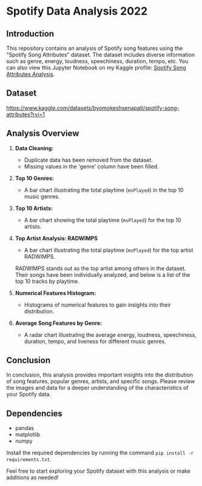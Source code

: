 
# Spotify Data Analysis 2022

## Introduction

This repository contains an analysis of Spotify song features using the "Spotify Song Attributes" dataset. The dataset includes diverse information such as genre, energy, loudness, speechiness, duration, tempo, etc.
You can also view this Jupyter Notebook on my Kaggle profile: [Spotify Song Attributes Analysis](https://www.kaggle.com/code/mohamadrezazaheri/notebookspotify).

## Dataset

https://www.kaggle.com/datasets/byomokeshsenapati/spotify-song-attributes?rvi=1

## Analysis Overview

1. **Data Cleaning:**
   - Duplicate data has been removed from the dataset.
   - Missing values in the 'genre' column have been filled.

2. **Top 10 Genres:**
   - A bar chart illustrating the total playtime (`msPlayed`) in the top 10 music genres.


3. **Top 10 Artists:**
   - A bar chart showing the total playtime (`msPlayed`) for the top 10 artists.

  

4. **Top Artist Analysis: RADWIMPS**
   - A bar chart illustrating the total playtime (`msPlayed`) for the top artist RADWIMPS.


   RADWIMPS stands out as the top artist among others in the dataset. Their songs have been individually analyzed, and below is a list of the top 10 tracks by playtime.


5. **Numerical Features Histogram:**
   - Histograms of numerical features to gain insights into their distribution.



6. **Average Song Features by Genre:**
   - A radar chart illustrating the average energy, loudness, speechiness, duration, tempo, and liveness for different music genres.




## Conclusion

In conclusion, this analysis provides important insights into the distribution of song features, popular genres, artists, and specific songs. Please review the images and data for a deeper understanding of the characteristics of your Spotify data.



## Dependencies

- pandas
- matplotlib
- numpy

Install the required dependencies by running the command `pip install -r requirements.txt`.

Feel free to start exploring your Spotify dataset with this analysis or make additions as needed!
